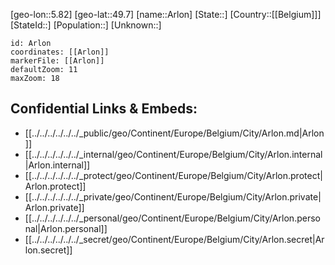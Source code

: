 ﻿---
location: [49.7,5.82]
mapzoom: [7,12] 
mapmarker: city 
type: City
tags:
- geo/City


SpocWebEntityId: 28873
isDeleted: false
confidential: public

---
[geo-lon::5.82]
[geo-lat::49.7]
[name::Arlon]
[State::]
[Country::[[Belgium]]]
[StateId::]
[Population::]
[Unknown::]


```leaflet
id: Arlon
coordinates: [[Arlon]]
markerFile: [[Arlon]]
defaultZoom: 11 
maxZoom: 18
```


## Confidential Links & Embeds: 
- [[../../../../../../_public/geo/Continent/Europe/Belgium/City/Arlon.md|Arlon]] 
- [[../../../../../../_internal/geo/Continent/Europe/Belgium/City/Arlon.internal|Arlon.internal]] 
- [[../../../../../../_protect/geo/Continent/Europe/Belgium/City/Arlon.protect|Arlon.protect]] 
- [[../../../../../../_private/geo/Continent/Europe/Belgium/City/Arlon.private|Arlon.private]] 
- [[../../../../../../_personal/geo/Continent/Europe/Belgium/City/Arlon.personal|Arlon.personal]] 
- [[../../../../../../_secret/geo/Continent/Europe/Belgium/City/Arlon.secret|Arlon.secret]] 

